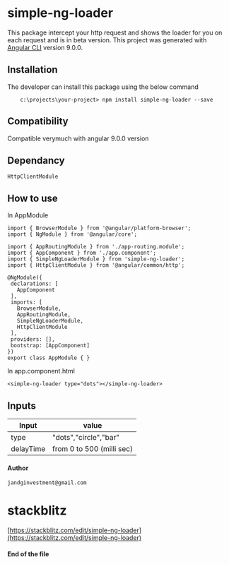 # simple-ng-loader

 This package intercept your http request and shows the loader for you on each request and is in beta version.
This project was generated with [Angular CLI](https://github.com/angular/angular-cli) version 9.0.0.

## Installation

The developer can install this package using the below command
````
    c:\projects\your-project> npm install simple-ng-loader --save
````    



## Compatibility

Compatible verymuch with angular 9.0.0 version

## Dependancy
    HttpClientModule


## How to use
 In AppModule
 ```
 import { BrowserModule } from '@angular/platform-browser';
 import { NgModule } from '@angular/core';

 import { AppRoutingModule } from './app-routing.module';
 import { AppComponent } from './app.component';
 import { SimpleNgLoaderModule } from 'simple-ng-loader';
 import { HttpClientModule } from '@angular/common/http';

 @NgModule({
  declarations: [
    AppComponent
  ],
  imports: [
    BrowserModule,
    AppRoutingModule,
    SimpleNgLoaderModule,
    HttpClientModule
  ],
  providers: [],
  bootstrap: [AppComponent]
 })
 export class AppModule { }
 ```

In app.component.html 
````
<simple-ng-loader type="dots"></simple-ng-loader>

````

## Inputs

Input|value
---|---
type|"dots","circle","bar"
delayTime| from 0 to 500 (milli sec)


#### Author
````
jandginvestment@gmail.com

````
# stackblitz
[https://stackblitz.com/edit/simple-ng-loader](https://stackblitz.com/edit/simple-ng-loader)

#### End of the file
